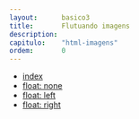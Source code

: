 ```yaml
---
layout:      basico3
title:       Flutuando imagens
description:
capitulo:    "html-imagens"
ordem:       0
---
```


<ul class="nav">
  <li class="nav-item">
    <a class="nav-link" href="">index</a>
  </li>
  <li class="nav-item">
    <a class="nav-link" href="float-none/">float: none</a>
  </li>
  <li class="nav-item">
    <a class="nav-link" href="float-left/">float: left</a>
  </li>
  <li class="nav-item">
    <a class="nav-link" href="float-right/">float: right</a>
  </li>
</ul>




